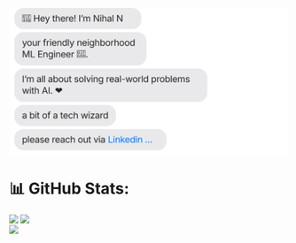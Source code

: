 [![](https://github.com/Nihalshx/Nihalshx/blob/main/intro.svg)](https://www.linkedin.com/in/nihalshx/)

# 📊 GitHub Stats:
![](https://github-readme-stats.vercel.app/api?username=Nihalshx&theme=aura&hide_border=true&include_all_commits=true&count_private=false)
![](https://github-readme-streak-stats.herokuapp.com/?user=Nihalshx&theme=aura&hide_border=true)<br/>
![](https://github-readme-stats.vercel.app/api/top-langs/?username=Nihalshx&theme=aura&hide_border=true&include_all_commits=true&count_private=false&layout=compact)

